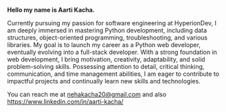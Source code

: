 **Hello my name is Aarti Kacha.**

Currently pursuing my passion for software engineering at HyperionDev, I am deeply immersed in mastering Python development, including data structures, object-oriented programming, troubleshooting, and various libraries. My goal is to launch my career as a Python web developer, eventually evolving into a full-stack developer. With a strong foundation in web development, I bring motivation, creativity, adaptability, and solid problem-solving skills. Possessing attention to detail, critical thinking, communication, and time management abilities, I am eager to contribute to impactful projects and continually learn new skills and technologies.

You can reach me at nehakacha20@gmail.com
and also https://www.linkedin.com/in/aarti-kacha/

